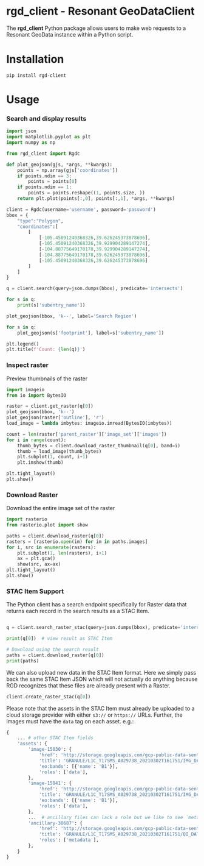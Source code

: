 # rgd_client - Resonant GeoDataClient

The **rgd_client** Python package allows users to make web requests to a Resonant GeoData instance within a Python script.


# Installation
```
pip install rgd-client
```

# Usage
### Search and display results
```python
import json
import matplotlib.pyplot as plt
import numpy as np

from rgd_client import Rgdc

def plot_geojson(gjs, *args, **kwargs):
    points = np.array(gjs['coordinates'])
    if points.ndim == 3:
        points = points[0]
    if points.ndim == 1:
        points = points.reshape((1, points.size, ))
    return plt.plot(points[:,0], points[:,1], *args, **kwargs)

client = Rgdc(username='username', password='password')
bbox = {
    "type":"Polygon",
    "coordinates":[
        [
            [-105.45091240368326,39.626245373878696],
            [-105.45091240368326,39.929904289147274],
            [-104.88775649170178,39.929904289147274],
            [-104.88775649170178,39.626245373878696],
            [-105.45091240368326,39.626245373878696]
        ]
    ]
}

q = client.search(query=json.dumps(bbox), predicate='intersects')

for s in q:
    print(s['subentry_name'])

plot_geojson(bbox, 'k--', label='Search Region')

for s in q:
    plot_geojson(s['footprint'], label=s['subentry_name'])

plt.legend()
plt.title(f'Count: {len(q)}')
```

### Inspect raster

Preview thumbnails of the raster

```python
import imageio
from io import BytesIO

raster = client.get_raster(q[0])
plot_geojson(bbox, 'k--')
plot_geojson(raster['outline'], 'r')
load_image = lambda imbytes: imageio.imread(BytesIO(imbytes))

count = len(raster['parent_raster']['image_set']['images'])
for i in range(count):
    thumb_bytes = client.download_raster_thumbnail(q[0], band=i)
    thumb = load_image(thumb_bytes)
    plt.subplot(1, count, i+1)
    plt.imshow(thumb)

plt.tight_layout()
plt.show()
```

### Download Raster

Download the entire image set of the raster

```python
import rasterio
from rasterio.plot import show

paths = client.download_raster(q[0])
rasters = [rasterio.open(im) for im in paths.images]
for i, src in enumerate(rasters):
    plt.subplot(1, len(rasters), i+1)
    ax = plt.gca()
    show(src, ax=ax)
plt.tight_layout()
plt.show()
```


### STAC Item Support

The Python client has a search endpoint specifically for Raster data that
returns each record in the search results as a STAC Item.

```py

q = client.search_raster_stac(query=json.dumps(bbox), predicate='intersects')

print(q[0])  # view result as STAC Item

# Download using the search result
paths = client.download_raster(q[0])
print(paths)

```

We can also upload new data in the STAC Item format. Here we simply pass back
the same STAC Item JSON which will not actually do anything because RGD
recognizes that these files are already present with a Raster.

```py
client.create_raster_stac(q[0])
```

Please note that the assets in the STAC Item must already be uploaded to a
cloud storage provider with either `s3://` or `https://` URLs. Further, the
images must have the `data` tag on each asset. e.g.:

```py
{
    ... # other STAC Item fields
    'assets': {
        'image-15030': {
            'href': 'http://storage.googleapis.com/gcp-public-data-sentinel-2/tiles/17/S/MS/S2A_MSIL1C_20210302T161201_N0209_R140_T17SMS_20210302T200521.SAFE/GRANULE/L1C_T17SMS_A029738_20210302T161751/IMG_DATA/T17SMS_20210302T161201_B01.jp2',
            'title': 'GRANULE/L1C_T17SMS_A029738_20210302T161751/IMG_DATA/T17SMS_20210302T161201_B01.jp2',
            'eo:bands': [{'name': 'B1'}],
            'roles': ['data'],
        },
        'image-15041': {
            'href': 'http://storage.googleapis.com/gcp-public-data-sentinel-2/tiles/17/S/MS/S2A_MSIL1C_20210302T161201_N0209_R140_T17SMS_20210302T200521.SAFE/GRANULE/L1C_T17SMS_A029738_20210302T161751/IMG_DATA/T17SMS_20210302T161201_B02.jp2',
            'title': 'GRANULE/L1C_T17SMS_A029738_20210302T161751/IMG_DATA/T17SMS_20210302T161201_B02.jp2',
            'eo:bands': [{'name': 'B1'}],
            'roles': ['data'],
        },
        ...  # ancillary files can lack a role but we like to see `metadata` used.
        'ancillary-30687': {
            'href': 'http://storage.googleapis.com/gcp-public-data-sentinel-2/tiles/17/S/MS/S2A_MSIL1C_20210302T161201_N0209_R140_T17SMS_20210302T200521.SAFE/GRANULE/L1C_T17SMS_A029738_20210302T161751/QI_DATA/MSK_TECQUA_B03.gml',
            'title': 'GRANULE/L1C_T17SMS_A029738_20210302T161751/QI_DATA/MSK_TECQUA_B03.gml',
            'roles': ['metadata'],
        },
    }
}
```
